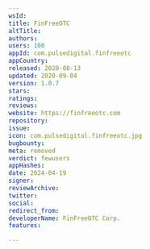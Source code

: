 ```yaml
---
wsId: 
title: FinFreeOTC
altTitle: 
authors: 
users: 100
appId: com.pulsedigital.finfreeotc
appCountry: 
released: 2020-08-13
updated: 2020-09-04
version: 1.0.7
stars: 
ratings: 
reviews: 
website: https://finfreeotc.com
repository: 
issue: 
icon: com.pulsedigital.finfreeotc.jpg
bugbounty: 
meta: removed
verdict: fewusers
appHashes: 
date: 2024-04-19
signer: 
reviewArchive: 
twitter: 
social: 
redirect_from: 
developerName: FinFreeOTC Corp.
features: 

---
```


